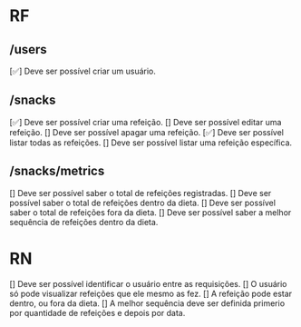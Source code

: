 # RF

  ## /users
  [✅] Deve ser possível criar um usuário.

  ## /snacks
  [✅] Deve ser possível criar uma refeição.
  [] Deve ser possível editar uma refeição.
  [] Deve ser possível apagar uma refeição.
  [✅] Deve ser possível listar todas as refeições.
  [] Deve ser possível listar uma refeição específica.

  ## /snacks/metrics
  [] Deve ser possível saber o total de refeições registradas.
  [] Deve ser possível saber o total de refeições dentro da dieta.
  [] Deve ser possível saber o total de refeições fora da dieta.
  [] Deve ser possível saber a melhor sequência de refeições dentro da dieta.

# RN

  [] Deve ser possível identificar o usuário entre as requisições.
  [] O usuário só pode visualizar refeições que ele mesmo as fez.
  [] A refeição pode estar dentro, ou fora da dieta.
  [] A melhor sequência deve ser definida primerio por quantidade de refeições e depois por data.